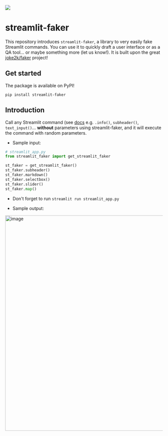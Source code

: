 <a href="https://fakker.streamlitapp.com" title="Python Version"><img src="https://static.streamlit.io/badges/streamlit_badge_black_white.svg"></a><br>

# streamlit-faker

This repository introduces `streamlit-faker`, a library to very easily fake Streamlit commands. You can use it to quickly draft a user interface or as a QA tool... or maybe something more (let us know!). It is built upon the great [joke2k/faker](https://github.com/joke2k/faker) project!

## Get started

The package is available on PyPI!

```
pip install streamlit-faker
```

## Introduction

Call any Streamlit command (see [docs](https://docs.streamlit.io) e.g. `.info()`, `subheader()`, `text_input()`... **without** parameters using streamlit-faker, and it will execute the command with random parameters.

- Sample input:
```python
# streamlit_app.py
from streamlit_faker import get_streamlit_faker

st_faker = get_streamlit_faker()
st_faker.subheader()
st_faker.markdown()
st_faker.selectbox()
st_faker.slider()
st_faker.map()
```

- Don't forget to run `streamlit run streamlit_app.py`

- Sample output:

<img width="686" alt="image" src="https://user-images.githubusercontent.com/7164864/194157363-f8078096-b5e4-40dd-acdf-4d5bedc5585b.png">

